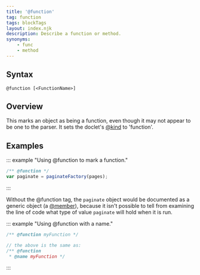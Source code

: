 ```yaml
---
title: '@function'
tag: function
tags: blockTags
layout: index.njk
description: Describe a function or method.
synonyms:
    - func
    - method
---
```


## Syntax

`@function [<FunctionName>]`


## Overview

This marks an object as being a function, even though it may not appear to be one to the parser. It
sets the doclet's [@kind][kind-tag] to 'function'.

[kind-tag]: /tags-kind


## Examples

::: example "Using @function to mark a function."

```js
/** @function */
var paginate = paginateFactory(pages);
```
:::

Without the @function tag, the `paginate` object would be documented as a generic object (a
[@member][member-tag]), because it isn't possible to tell from examining the line of code what type
of value `paginate` will hold when it is run.

::: example "Using @function with a name."

```js
/** @function myFunction */

// the above is the same as:
/** @function
 * @name myFunction */
```
:::

[member-tag]: /tags-member
